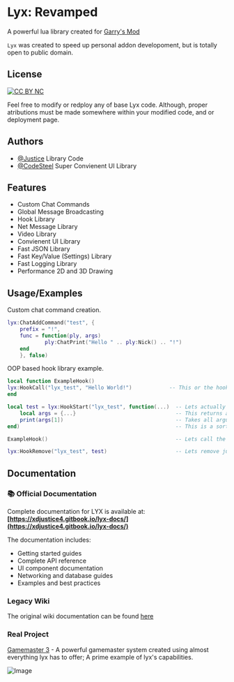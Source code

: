 
# Lyx: Revamped

A powerful lua library created for [Garry's Mod](https://gmod.facepunch.com/) 

``Lyx`` was created to speed up personal addon developoment, but is totally open to public domain.


## License

[![CC BY NC](https://img.shields.io/badge/License-CC%20BY%20NC-blue)](https://creativecommons.org/licenses/by-nc/2.0/deed.en)

Feel free to modify or redploy any of base Lyx code. Although, proper atributions must be made somewhere within your modified code, and or deployment page.


## Authors

- [@Justice](https://www.github.com/Justice219) Library Code
- [@CodeSteel](https://github.com/CodeSteel) Super Convienent UI Library


## Features

- Custom Chat Commands
- Global Message Broadcasting
- Hook Library
- Net Message Library
- Video Library
- Convienent UI Library
- Fast JSON Library
- Fast Key/Value (Settings) Library
- Fast Logging Library
- Performance 2D and 3D Drawing

## Usage/Examples
Custom chat command creation.

```lua
lyx:ChatAddCommand("test", {
    prefix = "!",
    func = function(ply, args)
            ply:ChatPrint("Hello " .. ply:Nick() .. "!")
    end
    }, false) 
```
OOP based hook library example.
```lua
local function ExampleHook()
lyx:HookCall("lyx_test", "Hello World!")            -- This or the hook.Run function can be used.
end

local test = lyx:HookStart("lyx_test", function(...)  -- Lets actually start the hook.
    local args = {...}                                -- This returns an ID for the hook to ease removing it.
    print(args[1])                                    -- Takes all arguments, you need to know what index to use.
end)                                                  -- This is a sort of example on how to access arguments.

ExampleHook()                                         -- Lets call the function to create a hook call.

lyx:HookRemove("lyx_test", test)                      -- Lets remove just to keep random hooks off the server.
```

## Documentation

### 📚 Official Documentation
Complete documentation for LYX is available at:  
**[https://xdjustice4.gitbook.io/lyx-docs/](https://xdjustice4.gitbook.io/lyx-docs/)**

The documentation includes:
- Getting started guides
- Complete API reference
- UI component documentation
- Networking and database guides
- Examples and best practices

### Legacy Wiki
The original wiki documentation can be found [here](https://github.com/Justice219/lyx/wiki)

### Real Project
[Gamemaster 3](https://github.com/Justice219/gamemaster3) - A powerful gamemaster system created using almost everything lyx has to offer; A prime example of lyx's capabilities.

![Image](https://i.imgur.com/bcsv4zw.gif)
